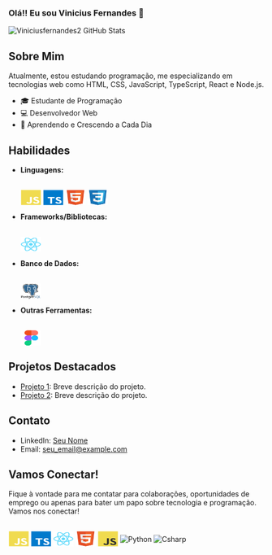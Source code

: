 
 
### Olá!! Eu sou Vinicius Fernandes 👋

![Viniciusfernandes2 GitHub Stats](https://github-readme-stats.vercel.app/api?username=Viniciusfernandes2&show_icons=true&theme=gradient&bg_color=90,E6E6FA,8A2BE2,000080,120A8F,191970,00008B&title_color=4B0082&text_color=FFFFFF&icon_color=00FFFF&hide_border=true&rank_icon=github)
 

## Sobre Mim
Atualmente, estou estudando programação, me especializando em tecnologias web como HTML, CSS, JavaScript, TypeScript, React e Node.js.

- 🎓 Estudante de Programação
- 💻 Desenvolvedor Web
- 🚀 Aprendendo e Crescendo a Cada Dia

## Habilidades
- **Linguagens:**
  <div style="display: inline_block"><br>
  <img align="center" alt="Js" height="30" width="40" src="https://raw.githubusercontent.com/devicons/devicon/master/icons/javascript/javascript-plain.svg">
  <img align="center" alt="Ts" height="30" width="40" src="https://raw.githubusercontent.com/devicons/devicon/master/icons/typescript/typescript-plain.svg">
  <img align="center" alt="HTML" height="30" width="40" src="https://raw.githubusercontent.com/devicons/devicon/master/icons/html5/html5-original.svg">
  <img align="center" alt="CSS" height="30" width="40" src="https://raw.githubusercontent.com/devicons/devicon/master/icons/css3/css3-original.svg">
  </div>

- **Frameworks/Bibliotecas:**
    <div style="display: inline_block"><br>
    <img align="center" alt="React" height="30" width="40" src="https://raw.githubusercontent.com/devicons/devicon/master/icons/react/react-original.svg">
     
    </div>
  
- **Banco de Dados:**
    <div style="display: inline_block"><br>
    <img align="center" alt="Posrgresqls" height="30" width="40" src="https://github.com/devicons/devicon/blob/master/icons/postgresql/postgresql-original-wordmark.svg">
     
    </div>
  
- **Outras Ferramentas:**
    <div style="display: inline_block"><br>
    <img align="center" alt="Figma" height="30" width="40" src="https://github.com/devicons/devicon/blob/master/icons/figma/figma-original.svg">
     
    </div>

## Projetos Destacados
- [Projeto 1](link_do_projeto_1): Breve descrição do projeto.
- [Projeto 2](link_do_projeto_2): Breve descrição do projeto.


## Contato
- LinkedIn: [Seu Nome](link_para_o_seu_perfil_do_LinkedIn)
- Email: seu_email@example.com

## Vamos Conectar!
Fique à vontade para me contatar para colaborações, oportunidades de emprego ou apenas para bater um papo sobre tecnologia e programação. Vamos nos conectar!
<div style="display: inline_block"><br>
  <img align="center" alt="JavaScript" height="30" width="40" src="https://raw.githubusercontent.com/devicons/devicon/master/icons/javascript/javascript-plain.svg">
  <img align="center" alt="Ts" height="30" width="40" src="https://raw.githubusercontent.com/devicons/devicon/master/icons/typescript/typescript-plain.svg">
  <img align="center" alt="React" height="30" width="40" src="https://raw.githubusercontent.com/devicons/devicon/master/icons/react/react-original.svg">
  <img align="center" alt="HTML" height="30" width="40" src="https://raw.githubusercontent.com/devicons/devicon/master/icons/html5/html5-original.svg">
  <img align="center" alt="CSS" height="30" width="40" src="https://github.com/devicons/devicon/blob/master/icons/javascript/javascript-original.svg">
  <img align="center" alt="Python" height="30" width="40">
  <img align="center" alt="Csharp" height="30" width="40">
</div>
